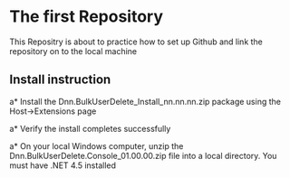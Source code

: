 # The first Repository
This Repositry is about to practice how to set up Github and link the repository on to the local machine
## Install instruction

a* Install the Dnn.BulkUserDelete_Install_nn.nn.nn.zip package using the Host->Extensions page
  
a* Verify the install completes successfully
  
a* On your local Windows computer, unzip the Dnn.BulkUserDelete.Console_01.00.00.zip file into a local directory. You must have .NET 4.5 installed


